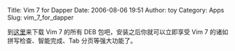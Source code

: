 Title: Vim 7 for Dapper
Date: 2006-08-06 19:51
Author: toy
Category: Apps
Slug: vim_7_for_dapper

到[这里](http://linuxtoy.org/deb/vim)来下载 Vim 7 的所有 DEB
包吧，安装之后你就可以立即享受 Vim 7 的诸如拼写检查、智能完成、Tab
分页等强大功能了。
